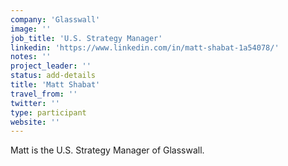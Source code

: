 ```yaml
---
company: 'Glasswall'
image: ''
job_title: 'U.S. Strategy Manager'
linkedin: 'https://www.linkedin.com/in/matt-shabat-1a54078/'
notes: ''
project_leader: ''
status: add-details
title: 'Matt Shabat'
travel_from: ''
twitter: ''
type: participant
website: ''
---
```

Matt is the U.S. Strategy Manager of Glasswall. 